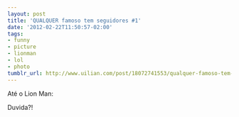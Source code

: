 ```yaml
---
layout: post
title: 'QUALQUER famoso tem seguidores #1'
date: '2012-02-22T11:50:57-02:00'
tags:
- funny
- picture
- lionman
- lol
- photo
tumblr_url: http://www.uilian.com/post/18072741553/qualquer-famoso-tem-seguidores-1
---
```

Até o Lion Man:

Duvida?!
